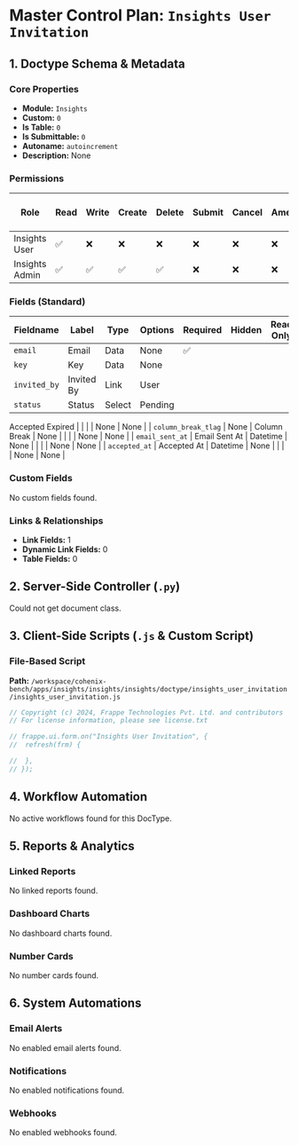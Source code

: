 # Master Control Plan: `Insights User Invitation`

## 1. Doctype Schema & Metadata

### Core Properties
- **Module:** `Insights`
- **Custom:** `0`
- **Is Table:** `0`
- **Is Submittable:** `0`
- **Autoname:** `autoincrement`
- **Description:** None

### Permissions
| Role | Read | Write | Create | Delete | Submit | Cancel | Amend | Report | Import | Export | Print | Email | Share | Set User Perms |
|---|---|---|---|---|---|---|---|---|---|---|---|---|---|---|
| Insights User | ✅ | ❌ | ❌ | ❌ | ❌ | ❌ | ❌ | ✅ | ❌ | ✅ | ✅ | ✅ | ✅ | ❌ |
| Insights Admin | ✅ | ✅ | ✅ | ✅ | ❌ | ❌ | ❌ | ✅ | ❌ | ✅ | ✅ | ✅ | ✅ | ❌ |


### Fields (Standard)
| Fieldname | Label | Type | Options | Required | Hidden | Read Only | Default | Description |
|---|---|---|---|---|---|---|---|---|
| `email` | Email | Data | None | ✅ |  |  | None | None |
| `key` | Key | Data | None |  |  |  | None | None |
| `invited_by` | Invited By | Link | User |  |  |  | None | None |
| `status` | Status | Select | Pending
Accepted
Expired |  |  |  | None | None |
| `column_break_tlag` | None | Column Break | None |  |  |  | None | None |
| `email_sent_at` | Email Sent At | Datetime | None |  |  |  | None | None |
| `accepted_at` | Accepted At | Datetime | None |  |  |  | None | None |


### Custom Fields
No custom fields found.


### Links & Relationships
- **Link Fields:** 1
- **Dynamic Link Fields:** 0
- **Table Fields:** 0

## 2. Server-Side Controller (`.py`)
Could not get document class.


## 3. Client-Side Scripts (`.js` & Custom Script)
### File-Based Script
**Path:** `/workspace/cohenix-bench/apps/insights/insights/insights/doctype/insights_user_invitation/insights_user_invitation.js`
```javascript
// Copyright (c) 2024, Frappe Technologies Pvt. Ltd. and contributors
// For license information, please see license.txt

// frappe.ui.form.on("Insights User Invitation", {
// 	refresh(frm) {

// 	},
// });

```




## 4. Workflow Automation
No active workflows found for this DocType.


## 5. Reports & Analytics
### Linked Reports
No linked reports found.


### Dashboard Charts
No dashboard charts found.


### Number Cards
No number cards found.


## 6. System Automations
### Email Alerts
No enabled email alerts found.


### Notifications
No enabled notifications found.


### Webhooks
No enabled webhooks found.
